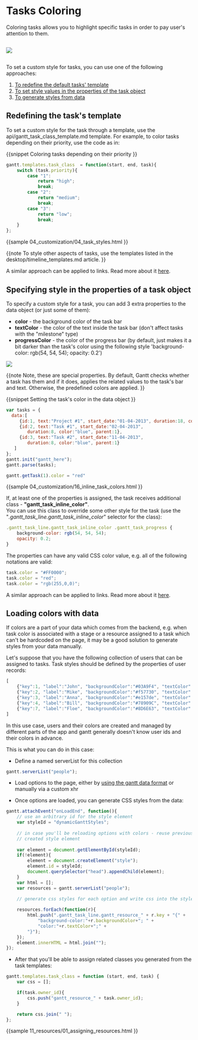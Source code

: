 Tasks Coloring 
=======================

Coloring tasks allows you to highlight specific tasks in order to pay user's attention to them.

<img style="padding-top:15px; padding-bottom:15px;" src="desktop/coloring_tasks.png"/>


To set a custom style for tasks, you can use one of the following approaches:

1. [To redefine the default tasks' template](desktop/colouring_tasks.md#redefiningthetaskstemplate)
2. [To set style values in the properties of the task object](desktop/colouring_tasks.md#specifyingstyleinthepropertiesofthetaskobject)
3. [To generate styles from data](desktop/colouring_tasks.md#loadingcolorswithdata)

Redefining the task's template
-----------------------------------------

To set a custom style for the task through a template, use the api/gantt_task_class_template.md template. For example, to color tasks depending on their priority, use the code as in:

{{snippet
Coloring tasks depending on their priority
}}
~~~js
gantt.templates.task_class  = function(start, end, task){
	switch (task.priority){
		case "1":
			return "high";
			break;
		case "2":
			return "medium";
			break;
		case "3":
			return "low";
			break;
	}
};
~~~
{{sample
	04_customization/04_task_styles.html
}}


{{note
To style other aspects of tasks, use the templates listed in the desktop/timeline_templates.md article.
}}

A similar approach can be applied to links. Read more about it [here](desktop/colouring_lines.md#redefiningthelinkstemplate).


Specifying style in the properties of a task object
-----------------------------------------------------

To specify a custom style for a task, you can add 3 extra properties to the data object (or just some of them):

- **color** - the background color of the task bar
- **textColor** - the color of the text inside the task bar (don't affect tasks with the "milestone" type)
- **progressColor** - the color of the progress bar (by default, just makes it a bit darker than the task's color using the following style 'background-color: rgb(54, 54, 54); opacity: 0.2')

<img src="desktop/task_color_properties.png"/>

{{note
Note, these are special properties. 
By default, Gantt checks whether a task has them and if it does, applies the related values to the task's bar and text. Otherwise, the predefined colors are applied.
}}

{{snippet
Setting the task's color in the data object
}}
~~~js
var tasks = {
  data:[
     {id:1, text:"Project #1", start_date:"01-04-2013", duration:18, color:"red"},
     {id:2, text:"Task #1", start_date:"02-04-2013", 
     	duration:8, color:"blue", parent:1},
     {id:3, text:"Task #2", start_date:"11-04-2013", 
     	duration:8, color:"blue", parent:1}
   ]
};
gantt.init("gantt_here");
gantt.parse(tasks);

gantt.getTask(1).color = "red"
~~~

{{sample
04_customization/16_inline_task_colors.html
}}


If, at least one of the properties is assigned, the task receives additional class - **"gantt_task_inline_color"**. <br>
You can use this class to override some other style for the task (use the "*.gantt_task_line.gantt_task_inline_color*" selector for the class):

~~~js
.gantt_task_line.gantt_task_inline_color .gantt_task_progress {
	background-color: rgb(54, 54, 54);
	opacity: 0.2;
}
~~~

The properties can have any valid CSS color value, e.g. all of the following notations are valid:

~~~js
task.color = "#FF0000";
task.color = "red";
task.color = "rgb(255,0,0)";
~~~


A similar approach can be applied to links. Read more about it [here](desktop/colouring_lines.md#specifyingcolorinthepropertiesofthelinkobject).

Loading colors with data
-----------------------------------------------------

If colors are a part of your data which comes from the backend, e.g. when task color is associated with a stage or a resource assigned to a task which can't be hardcoded on the page, it may be a good solution to generate styles from your data manually.

Let's suppose that you have the following collection of users that can be assigned to tasks. Task styles should be defined by the properties of user records:

~~~js
[
	{"key":1, "label":"John", "backgroundColor":"#03A9F4", "textColor":"#FFF"},
	{"key":2, "label":"Mike", "backgroundColor":"#f57730", "textColor":"#FFF"},
	{"key":3, "label":"Anna", "backgroundColor":"#e157de", "textColor":"#FFF"},
	{"key":4, "label":"Bill", "backgroundColor":"#78909C", "textColor":"#FFF"},
	{"key":7, "label":"Floe", "backgroundColor":"#8D6E63", "textColor":"#FFF"}
]
~~~

In this use case, users and their colors are created and managed by different parts of the app and gantt generally doesn't know user ids and their colors in advance.

This is what you can do in this case:

- Define a named serverList for this collection

~~~js
gantt.serverList("people");
~~~

- Load options to the page, either by [using the gantt data format](desktop/supported_data_formats.md#jsonwithcollections) or manually via a custom xhr 

- Once options are loaded, you can generate CSS styles from the data:

~~~js
gantt.attachEvent("onLoadEnd", function(){
    // use an arbitrary id for the style element
	var styleId = "dynamicGanttStyles";
    
    // in case you'll be reloading options with colors - reuse previously
    // created style element
    
	var element = document.getElementById(styleId);
	if(!element){
		element = document.createElement("style");
		element.id = styleId;
		document.querySelector("head").appendChild(element);
	}
	var html = [];
	var resources = gantt.serverList("people");

	// generate css styles for each option and write css into the style element,
    
	resources.forEach(function(r){
		html.push(".gantt_task_line.gantt_resource_" + r.key + "{" +
			"background-color:"+r.backgroundColor+"; " +
			"color:"+r.textColor+";" +
		"}");
	});
	element.innerHTML = html.join("");
});
~~~

- After that you'll be able to assign related classes you generated from the task templates:

~~~js
gantt.templates.task_class = function (start, end, task) {
	var css = [];

	if(task.owner_id){
		css.push("gantt_resource_" + task.owner_id);
	}

	return css.join(" ");
};
~~~

{{sample
11_resources/01_assigning_resources.html
}}

